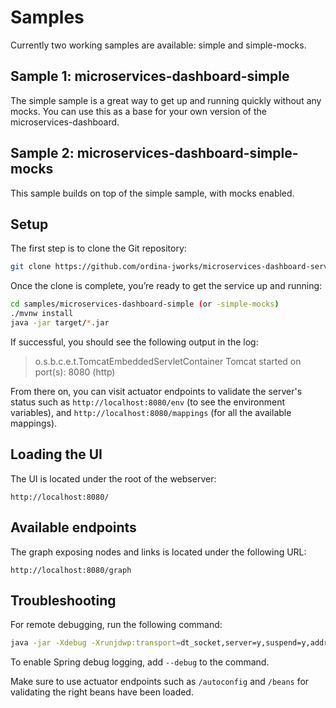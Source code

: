 # Samples

Currently two working samples are available: simple and simple-mocks.

## Sample 1: microservices-dashboard-simple
The simple sample is a great way to get up and running quickly without any mocks.
You can use this as a base for your own version of the microservices-dashboard.

## Sample 2: microservices-dashboard-simple-mocks
This sample builds on top of the simple sample, with mocks enabled.

## Setup

The first step is to clone the Git repository:

```bash
git clone https://github.com/ordina-jworks/microservices-dashboard-server
```

Once the clone is complete, you’re ready to get the service up and running:

```bash
cd samples/microservices-dashboard-simple (or -simple-mocks)
./mvnw install
java -jar target/*.jar
```

If successful, you should see the following output in the log:

> o.s.b.c.e.t.TomcatEmbeddedServletContainer Tomcat started on port(s): 8080 (http)

From there on, you can visit actuator endpoints to validate the server's status such as ```http://localhost:8080/env``` (to see the environment variables), and ```http://localhost:8080/mappings``` (for all the available mappings).

## Loading the UI

The UI is located under the root of the webserver:

```
http://localhost:8080/
```

## Available endpoints

The graph exposing nodes and links is located under the following URL:

```
http://localhost:8080/graph
```

## Troubleshooting

For remote debugging, run the following command:

```bash
java -jar -Xdebug -Xrunjdwp:transport=dt_socket,server=y,suspend=y,address=5005 target/*.jar
```

To enable Spring debug logging, add ```--debug``` to the command.

Make sure to use actuator endpoints such as ```/autoconfig``` and ```/beans``` for validating the right beans have been loaded.
